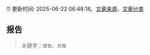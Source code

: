 :alarm_clock: 更新时间: 2025-06-22 06:48:18。[文章来源](/README.md)、[文章分类](/TAGS.md)

## 报告


> 关键字：`报告`、`月报`



